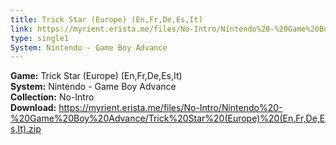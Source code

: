```yaml
---
title: Trick Star (Europe) (En,Fr,De,Es,It)
link: https://myrient.erista.me/files/No-Intro/Nintendo%20-%20Game%20Boy%20Advance/Trick%20Star%20(Europe)%20(En,Fr,De,Es,It).zip
type: single1
System: Nintendo - Game Boy Advance
---
```

<b>Game:</b> Trick Star (Europe) (En,Fr,De,Es,It)<br>
<b>System:</b> Nintendo - Game Boy Advance<br>
<b>Collection:</b> No-Intro<br>
<b>Download:</b> https://myrient.erista.me/files/No-Intro/Nintendo%20-%20Game%20Boy%20Advance/Trick%20Star%20(Europe)%20(En,Fr,De,Es,It).zip